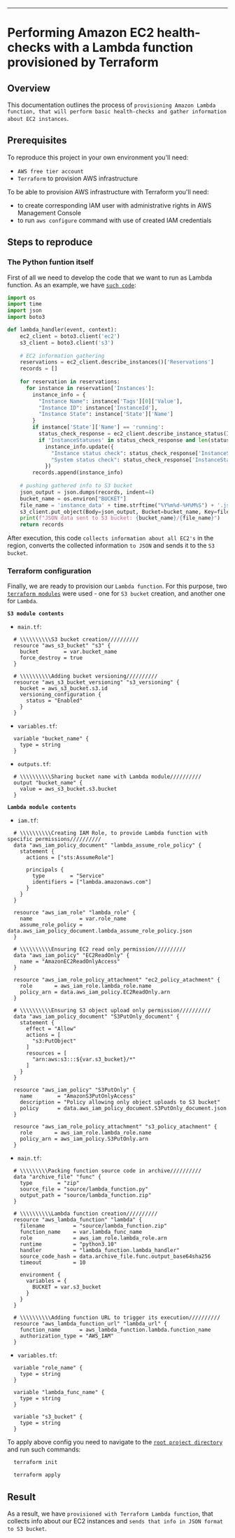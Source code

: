 
---
# Performing Amazon EC2 health-checks with a Lambda function provisioned by Terraform

## Overview
This documentation outlines the process of `provisioning Amazon Lambda function, that will perform basic health-checks and gather information about EC2 instances`.

## Prerequisites
To reproduce this project in your own environment you'll need:
- `AWS free tier account`
- `Terraform` to provision AWS infrastructure

To be able to provision AWS infrastructure with Terraform you'll need:
- to create corresponding IAM user with administrative rights in AWS Management Console
- to run `aws configure` command with use of created IAM credentials

## Steps to reproduce

### The Python funtion itself
First of all we need to develop the code that we want to run as Lambda function. As an example, we have [`such code`](./source/lambda_function.py):
```python
import os
import time
import json
import boto3

def lambda_handler(event, context):
    ec2_client = boto3.client('ec2')
    s3_client = boto3.client('s3')
    
    # EC2 information gathering
    reservations = ec2_client.describe_instances()['Reservations']
    records = []
    
    for reservation in reservations:
      for instance in reservation['Instances']:
        instance_info = {
          "Instance Name": instance['Tags'][0]['Value'],
          "Instance ID": instance['InstanceId'],
          "Instance State": instance['State']['Name']
        }
        if instance['State']['Name'] == 'running':
          status_check_response = ec2_client.describe_instance_status(InstanceIds=[instance['InstanceId']])
          if 'InstanceStatuses' in status_check_response and len(status_check_response['InstanceStatuses']) > 0:
            instance_info.update({
              "Instance status check": status_check_response['InstanceStatuses'][0]['InstanceStatus']['Details'][0]['Status'],
              "System status check": status_check_response['InstanceStatuses'][0]['SystemStatus']['Details'][0]['Status']
            })
        records.append(instance_info)
    
    # pushing gathered info to S3 bucket
    json_output = json.dumps(records, indent=4)
    bucket_name = os.environ["BUCKET"]
    file_name = 'instance_data' + time.strftime("%Y%m%d-%H%M%S") + '.json'
    s3_client.put_object(Body=json_output, Bucket=bucket_name, Key=file_name)
    print(f"JSON data sent to S3 bucket: {bucket_name}/{file_name}")
    return records
```
After execution, this code `collects information about all EC2's` in the region, converts the collected information `to JSON` and sends it to the `S3 bucket`.

### Terraform configuration
Finally, we are ready to provision our `Lambda function`. For this purpose, two [`terraform modules`](./modules/) were used - one for `S3 bucket` creation, and another one for `Lambda`.

**`S3 module contents`**
- `main.tf`:
```hcl
  # \\\\\\\\\\S3 bucket creation//////////
  resource "aws_s3_bucket" "s3" {
    bucket        = var.bucket_name
    force_destroy = true
  }

  # \\\\\\\\\\Adding bucket versioning//////////
  resource "aws_s3_bucket_versioning" "s3_versioning" {
    bucket = aws_s3_bucket.s3.id
    versioning_configuration {
      status = "Enabled"
    }
  }
```
- `variables.tf`:
```hcl
  variable "bucket_name" {
    type = string
  }
```
- `outputs.tf`:
```hcl
  # \\\\\\\\\\Sharing bucket name with Lambda module//////////
  output "bucket_name" {
    value = aws_s3_bucket.s3.bucket
  }
```

**`Lambda module contents`**
- `iam.tf`:
```hcl
  # \\\\\\\\\\Creating IAM Role, to provide Lambda function with specific permissions//////////
  data "aws_iam_policy_document" "lambda_assume_role_policy" {
    statement {
      actions = ["sts:AssumeRole"]

      principals {
        type        = "Service"
        identifiers = ["lambda.amazonaws.com"]
      }
    }
  }

  resource "aws_iam_role" "lambda_role" {
    name               = var.role_name
    assume_role_policy = data.aws_iam_policy_document.lambda_assume_role_policy.json
  }

  # \\\\\\\\\\Ensuring EC2 read only permission//////////
  data "aws_iam_policy" "EC2ReadOnly" {
    name = "AmazonEC2ReadOnlyAccess"
  }

  resource "aws_iam_role_policy_attachment" "ec2_policy_atachment" {
    role       = aws_iam_role.lambda_role.name
    policy_arn = data.aws_iam_policy.EC2ReadOnly.arn
  }

  # \\\\\\\\\\Ensuring S3 object upload only permission//////////
  data "aws_iam_policy_document" "S3PutOnly_document" {
    statement {
      effect = "Allow"
      actions = [
        "s3:PutObject"
      ]
      resources = [
        "arn:aws:s3:::${var.s3_bucket}/*"
      ]
    }
  }

  resource "aws_iam_policy" "S3PutOnly" {
    name        = "AmazonS3PutOnlyAccess"
    description = "Policy allowing only object uploads to S3 bucket"
    policy      = data.aws_iam_policy_document.S3PutOnly_document.json
  }

  resource "aws_iam_role_policy_attachment" "s3_policy_atachment" {
    role       = aws_iam_role.lambda_role.name
    policy_arn = aws_iam_policy.S3PutOnly.arn
  }
```
- `main.tf`:
```hcl
  # \\\\\\\\\Packing function source code in archive//////////
  data "archive_file" "func" {
    type        = "zip"
    source_file = "source/lambda_function.py"
    output_path = "source/lambda_function.zip"
  }

  # \\\\\\\\\\Lambda function creation//////////
  resource "aws_lambda_function" "lambda" {
    filename         = "source/lambda_function.zip"
    function_name    = var.lambda_func_name
    role             = aws_iam_role.lambda_role.arn
    runtime          = "python3.10"
    handler          = "lambda_function.lambda_handler"
    source_code_hash = data.archive_file.func.output_base64sha256
    timeout          = 10

    environment {
      variables = {
        BUCKET = var.s3_bucket
      }
    }
  }

  # \\\\\\\\\\Adding function URL to trigger its execution//////////
  resource "aws_lambda_function_url" "lambda_url" {
    function_name      = aws_lambda_function.lambda.function_name
    authorization_type = "AWS_IAM"
  }
```
- `variables.tf`:
```hcl
  variable "role_name" {
    type = string
  }

  variable "lambda_func_name" {
    type = string
  }

  variable "s3_bucket" {
    type = string
  }
```

To apply above config you need to navigate to the [`root project directory`](./) and run such commands:
```bash
  terraform init
```
```bash
  terraform apply
```

## Result
As a result, we have `provisioned with Terraform Lambda function`, that collects info about our EC2 instances and `sends that info in JSON format to S3 bucket`.
